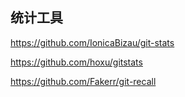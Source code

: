 ## 统计工具

https://github.com/IonicaBizau/git-stats

https://github.com/hoxu/gitstats

https://github.com/Fakerr/git-recall